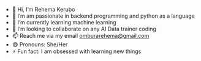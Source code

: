 - 👋 Hi, I’m Rehema Kerubo
- 👀 I’m am passionate in backend programming and python as a language
- 🌱 I’m currently learning machine learning
- 💞️ I’m looking to collaborate on any AI Data trainer coding
- 📫 Reach me via my email omburarehema@gmail.com
- 😄 Pronouns: She/Her
- ⚡ Fun fact: I am obsessed with learning new things

<!---
rehema-kerubo/rehema-kerubo is a ✨ special ✨ repository because its `README.md` (this file) appears on your GitHub profile.
You can click the Preview link to take a look at your changes.
--->
